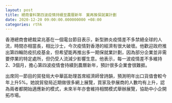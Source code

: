 ```yaml
---
layout: post
title: 總商會料第四波疫情持續至農曆新年　冀再推保就業計劃
date: 2020-12-20 09:00:00.000000000 +08:00
categories: rthk
---
```


香港總商會總裁梁兆基在一個電台節目表示，新型肺炎疫情差不多禁絕全球的人流，時間亦相當長，相比沙士，今次疫情對香港的經濟有很大破壞。他歡迎政府推出第四輪防疫抗疫基金，但希望能再推出多一期保就業計劃，因為部分企業並非需要停業的特定處所，但仍受人流減少影響生意。他表示，每一波疫情差不多維持2、3個月，擔心第四波疫情會持續到農曆新年，預計很多企業會很難捱。

出席同一節目的貿發局大中華區助理首席經濟師曾詩韻，預測明年出口貨值會較今年上升5%。她說貿發局近期做很多網上展覽，買家及參展商的人數均有上升，認為兩者都開始適應新的模式，未來半年亦會維持相關模式舉辦展覽，協助中小企開拓市場。
